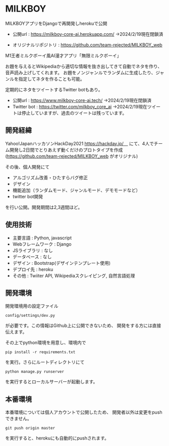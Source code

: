 # MILKBOY
MILKBOYアプリをDjangoで再開発しherokuで公開

- 公開url : https://milkboy-core-ai.herokuapp.com/ →2024/2/19現在閉鎖済

- オリジナルリポジトリ : https://github.com/team-rejected/MILKBOY_web

M1王者ミルクボーイ風AI漫才アプリ「無限ミルクボーイ」

お題を与えるとWikipediaから適切な情報を抜き出してきて自動でネタを作り、音声読み上げしてくれます。
お題をノンジャンルでランダムに生成したり、ジャンルを指定してネタを作ることも可能。

定期的にネタをツイートするTwitter botもあり。

- 公開url : https://www.milkboy-core-ai.tech/ →2024/2/19現在閉鎖済
- Twitter bot : https://twitter.com/milkboy_core_ai →2024/2/19現在ツイートは停止していますが、過去のツイートは残っています。

## 開発経緯
Yahoo!JapanハッカソンHackDay2021
https://hackday.jp/　
にて、4人でチーム開発し2日間でとりあえず動くだけのプロトタイプを作成
(https://github.com/team-rejected/MILKBOY_web がオリジナル)

その後、個人開発にて

- アルゴリズム改善・ひたすらバグ修正
- デザイン
- 機能追加（ランダムモード、ジャンルモード、デモモードなど）
- twitter bot開発

を行い公開。開発期間は2,3週間ほど。

## 使用技術
- 主要言語 : Python, javascript
- Webフレームワーク : Django
- JSライブラリ : なし
- データベース : なし
- デザイン : Bootstrap(デザインテンプレート使用)
- デプロイ先 : heroku
- その他 : Twiiter API, Wikipediaスクレイピング, 自然言語処理


## 開発環境
開発環境用の設定ファイル
```
config/settings/dev.py
```
が必要です。この情報はGithub上に公開できないため、
開発をする方には直接伝えます。

その上でpython環境を用意し、環境内で
```commandline
pip install -r requirements.txt
```
を実行。さらにルートディレクトリにて
```commandline
python manage.py runserver
```
を実行するとローカルサーバーが起動します。

## 本番環境
本番環境については個人アカウントで公開したため、
開発者以外は変更をpushできません。
```commandline
git push origin master
```
を実行すると、herokuにも自動的にpushされます。
